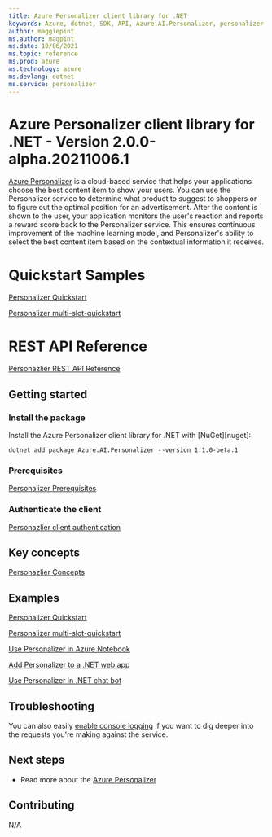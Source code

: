 ```yaml
---
title: Azure Personalizer client library for .NET
keywords: Azure, dotnet, SDK, API, Azure.AI.Personalizer, personalizer
author: maggiepint
ms.author: magpint
ms.date: 10/06/2021
ms.topic: reference
ms.prod: azure
ms.technology: azure
ms.devlang: dotnet
ms.service: personalizer
---
```


# Azure Personalizer client library for .NET - Version 2.0.0-alpha.20211006.1 


[Azure Personalizer](https://docs.microsoft.com/azure/cognitive-services/personalizer/)
is a cloud-based service that helps your applications choose the best content item to show your users. You can use the Personalizer service to determine what product to suggest to shoppers or to figure out the optimal position for an advertisement. After the content is shown to the user, your application monitors the user's reaction and reports a reward score back to the Personalizer service. This ensures continuous improvement of the machine learning model, and Personalizer's ability to select the best content item based on the contextual information it receives.

# Quickstart Samples
[comment]: <> (TODO -- 1. change the version in the quickstart once the SDK is realeased. 2. Change multi-slot quickstart to use sdk instead of HTTP)
[Personalizer Quickstart](https://docs.microsoft.com/azure/cognitive-services/personalizer/quickstart-personalizer-sdk?pivots=programming-language-csharp)

[Personalizer multi-slot-quickstart](https://docs.microsoft.com/azure/cognitive-services/personalizer/how-to-multi-slot?pivots=programming-language-csharp)

# REST API Reference 
[Personazlier REST API Reference](https://docs.microsoft.com/rest/api/personalizer/)

## Getting started

### Install the package

Install the Azure Personalizer client library for .NET with [NuGet][nuget]:

```dotnetcli
dotnet add package Azure.AI.Personalizer --version 1.1.0-beta.1
```

### Prerequisites

[Personalizer Prerequisites](https://docs.microsoft.com/azure/cognitive-services/personalizer/quickstart-personalizer-sdk?pivots=programming-language-csharp#prerequisites)

### Authenticate the client

[Personazlier client authentication](https://docs.microsoft.com/azure/cognitive-services/personalizer/quickstart-personalizer-sdk?pivots=programming-language-csharp#authenticate-the-client)

## Key concepts

[Personazlier Concepts](https://docs.microsoft.com/azure/cognitive-services/personalizer/terminology)

## Examples

[Personalizer Quickstart](https://docs.microsoft.com/azure/cognitive-services/personalizer/quickstart-personalizer-sdk?pivots=programming-language-csharp)

[Personalizer multi-slot-quickstart](https://docs.microsoft.com/azure/cognitive-services/personalizer/how-to-multi-slot?pivots=programming-language-csharp)

[Use Personalizer in Azure Notebook](https://docs.microsoft.com/azure/cognitive-services/personalizer/tutorial-use-azure-notebook-generate-loop-data)

[Add Personalizer to a .NET web app](https://docs.microsoft.com/azure/cognitive-services/personalizer/tutorial-use-personalizer-web-app)

[Use Personalizer in .NET chat bot](https://docs.microsoft.com/azure/cognitive-services/personalizer/tutorial-use-personalizer-chat-bot)


## Troubleshooting

You can also easily [enable console logging](https://github.com/Azure/azure-sdk-for-net/blob/main/sdk/core/Azure.Core/samples/Diagnostics.md#logging) if you want to dig
deeper into the requests you're making against the service.

## Next steps

* Read more about the [Azure Personalizer](https://docs.microsoft.com/azure/cognitive-services/personalizer/what-is-personalizer)

## Contributing

N/A


